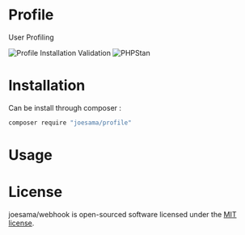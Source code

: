 # Profile
User Profiling

![Profile Installation Validation](https://github.com/joesama/profile/workflows/Profile%20Installation%20Validation/badge.svg)
![PHPStan](https://github.com/joesama/profile/workflows/PHPStan/badge.svg)

# Installation

Can be install through composer :

```bash
composer require "joesama/profile"
```

# Usage

# License

joesama/webhook is open-sourced software licensed under the [MIT license](https://opensource.org/licenses/MIT).

